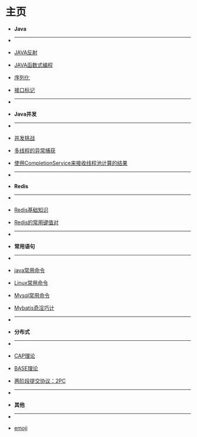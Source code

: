 # 主页


<!-- docs/_sidebar.md -->


* **Java**
* ___
* [JAVA反射](java/2021-05-21-JAVA-reflection.md "Java reflection")
* [JAVA函数式编程](java/2021-05-22-Functional-Programming.md "JAVA函数式编程")

* [序列化](java/advanced/Serializable.md "序列化")
* [接口标记](java/advanced/marker_interfaces.md "接口标记")


* ___
* **Java并发**
* ___
* [并发挑战](java/concurrency/concurrency_challenge.md "并发挑战")
* [多线程的异常捕获](java/concurrency/2021-08-03-java-concurrency-1.md "多线程的异常捕获")
* [使用CompletionService来接收线程池计算的结果](java/concurrency/2021-08-03-java-concurrency-2.md "使用CompletionService来接收线程池计算的结果")


* ___
* **Redis**
* ___
* [Redis基础知识](redis/2021-05-28-redis-data-structure.md "Redis基础知识")
* [Redis的常用键值对](redis/2021-05-28-redis-key-value.md "Redis的常用键值对")


* ___
* **常用语句**
* ___
* [java常用命令](frequent_used/java_linux_win.md "java常用命令")
* [Linux常用命令](frequent_used/linux_usually_used_cmd.md "Linux常用命令")
* [Mysql常用命令](frequent_used/mysql_usually_used_sql.md "Mysql常用命令")
* [Mybatis奇淫巧计](frequent_used/mybatis_usually_used_sql.md "Mybatis奇淫巧计")


* ___
* **分布式**
* ___
* [CAP理论](distributed/CAP.md "CAP理论")
* [BASE理论](distributed/BASE.md "BASE理论")
* [两阶段提交协议：2PC](distributed/2PC.md "两阶段提交协议：2PC")


* ___
* **其他**
* ___
* [emoji](emoji/emoji.md "emoji")